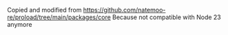 Copied and modified from
https://github.com/natemoo-re/proload/tree/main/packages/core
Because not compatible with Node 23 anymore